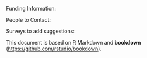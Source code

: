 Funding Information:

People to Contact:

Surveys to add suggestions:


This document is based on R Markdown and **bookdown** (https://github.com/rstudio/bookdown).
